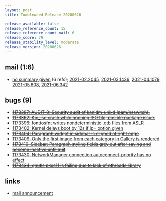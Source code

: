 ```yaml
---
layout: post
title: Tumbleweed Release 20200626

release_available: false
release_reference_count: 15
release_reference_count_mail: 6
release_score: 79
release_stability_level: moderate
release_version: 20200626
---
```


## mail (1:6)

- [no summary given](https://lists.opensuse.org/archives/list/factory@lists.opensuse.org/thread/SAOZX7RHQG77L26NY6KBIFZ6XD63PJ5B) (6 refs); [2021-02.2045](https://lists.opensuse.org/archives/list/factory@lists.opensuse.org/thread/SAOZX7RHQG77L26NY6KBIFZ6XD63PJ5B), [2021-03.1436](https://lists.opensuse.org/archives/list/factory@lists.opensuse.org/thread/SAOZX7RHQG77L26NY6KBIFZ6XD63PJ5B), [2021-04.1079](https://lists.opensuse.org/archives/list/factory@lists.opensuse.org/thread/SAOZX7RHQG77L26NY6KBIFZ6XD63PJ5B), [2021-05.608](https://lists.opensuse.org/archives/list/factory@lists.opensuse.org/thread/SAOZX7RHQG77L26NY6KBIFZ6XD63PJ5B), [2021-06.342](https://lists.opensuse.org/archives/list/factory@lists.opensuse.org/thread/SAOZX7RHQG77L26NY6KBIFZ6XD63PJ5B)

## bugs (9)

<!--more-->

- ~~[1173387: AUDIT-0: Security audit of kanidm-unixd (pam/nsswitch).](https://bugzilla.opensuse.org/show_bug.cgi?id=1173387)~~
- ~~[1173392: Kio_iso crash while opening ISO file, posible package issue.](https://bugzilla.opensuse.org/show_bug.cgi?id=1173392)~~
- [1173396: fonttosfnt writes nondeterministic .otb files from ASLR](https://bugzilla.opensuse.org/show_bug.cgi?id=1173396)
- [1173402: Kernel delays boot by 12s if ip= option given](https://bugzilla.opensuse.org/show_bug.cgi?id=1173402)
- ~~[1173404: Paragraph widget in sidebar is clipped at right edge](https://bugzilla.opensuse.org/show_bug.cgi?id=1173404)~~
- ~~[1173409: Only the first image from each category in Gallery is rendered](https://bugzilla.opensuse.org/show_bug.cgi?id=1173409)~~
- ~~[1173410: Sidebar: Paragraph styling fields grey out after saving and become inactive until quit](https://bugzilla.opensuse.org/show_bug.cgi?id=1173410)~~
- [1173430: NetworkManager connection.autoconnect-priority has no effect](https://bugzilla.opensuse.org/show_bug.cgi?id=1173430)
- ~~[1173434: gnutls pkcs11 is failing due to lack of pthreads library](https://bugzilla.opensuse.org/show_bug.cgi?id=1173434)~~



## links

- [mail announcement](https://lists.opensuse.org/archives/list/factory@lists.opensuse.org/thread/SAOZX7RHQG77L26NY6KBIFZ6XD63PJ5B)

